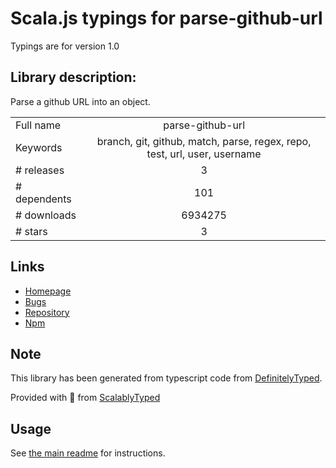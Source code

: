 
# Scala.js typings for parse-github-url

Typings are for version 1.0

## Library description:
Parse a github URL into an object.

|                    |                 |
| ------------------ | :-------------: |
| Full name          | parse-github-url |
| Keywords           | branch, git, github, match, parse, regex, repo, test, url, user, username |
| # releases         | 3 |
| # dependents       | 101 |
| # downloads        | 6934275 |
| # stars            | 3 |

## Links
- [Homepage](https://github.com/jonschlinkert/parse-github-url)
- [Bugs](https://github.com/jonschlinkert/parse-github-url/issues)
- [Repository](https://github.com/jonschlinkert/parse-github-url)
- [Npm](https://www.npmjs.com/package/parse-github-url)
    


## Note
This library has been generated from typescript code from [DefinitelyTyped](https://definitelytyped.org).

Provided with :purple_heart: from [ScalablyTyped](https://github.com/oyvindberg/ScalablyTyped)

## Usage
See [the main readme](../../readme.md) for instructions.



